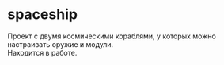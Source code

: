 # spaceship
Проект с двумя космическими кораблями, у которых можно настраивать оружие и модули.<br/>
Находится в работе.<br/>

